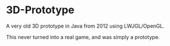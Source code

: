 # 3D-Prototype
A very old 3D prototype in Java from 2012 using LWJGL/OpenGL.

This never turned into a real game, and was simply a prototype.
